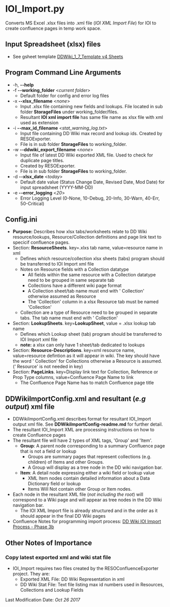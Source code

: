 # IOI_Import.py
Converts MS Excel .xlsx files into .xml file (*IOI XML Import File*) for IOI to create confluence pages in temp work space.

## Input Spreadsheet (xlsx) files
* See gsheet template [DDWiki_1_7_Template v4 Sheets](https://drive.google.com/open?id=0B2lpfxXm4mUYMUVydkpVMkJqaWM)

## Program Command Line Arguments 
* -h, **--help**
* -f **--working_folder** <*current folder*>
  * Default folder for config and error log files                  
* -x **--xlsx_filename** <*none*>
  * Input .xlsx file containing new fields and lookups. File located in sub folder **StorageFiles** under working_folder/files.
  * Resultant **IOI xml import file** has same file name as xlsx file with xml used as extension
* -i **--max_id_filename** <*stat_warning_log.txt*>
  * Input file containing DD Wiki max record and lookup ids. Created by RESOExporter. 
  * File is in sub folder **StorageFiles** to working_folder.
* -w **--ddwiki_export_filename** <*none*>
  * Input file of latest DD Wiki exported XML file. Used to check for duplicate page titles.
  * Created by RESOExporter. 
  * File is in sub folder **StorageFiles** to working_folder.
* -d **--xlsx_date** <*today*>
  * Default date value (Status Change Date, Revised Date, Mod Date) for input spreadsheet (YYYY-MM-DD)
* -e **--error_logging** <*20*>
  * Error Logging Level (0-None, 10-Debug, 20-Info, 30-Warn, 40-Err, 50-Critical)

## Config.ini 
* **Purpose:** Describes how xlsx tabs/worksheets relate to DD Wiki resource/lookups, Resource/Collection definitions and page link text to specicif confluence pages.
* Section: **ResourceSheets**. key=.xlxs tab name, value=resource name in xml
  * Defines which resource/collection xlsx sheets (tabs) program should be transferred to IOI Import xml file
  * Notes on Resource fields with a Collection datatype
    * All fields within the same resource with a Collection datatype need to be grouped in same separate tab
    * Collections have a different wiki page format
    * A Collection sheet/tab name must end with ' Collection' otherwise assumed as Resource
    * The 'Collection' column in a xlsx Resource tab must be named 'Collection'
  * Collection are a type of Resource need to be grouped in separate tabs. The tab name must end with ' Collection'
* Section: **LookupSheets**. key=**LookupSheet**, value = .xlsx lookup tab name
  * Defines which Lookup sheet (tab) program should be transferred to IOI Import xml file
  * **note:** a xlsx can only have 1 sheet/tab dedicated to lookups
* Section: **Resource-Descriptions**. key=xml resource name, value=resource defintion as it will appear in wiki. The key should have the word ' Collection' for Collections otherwise a Resource is assumed. (' Resource' is not needed in key)
* Section: **PageLinks**. key=Display link text for Collection, Reference or Prop Type columns, value=Confluence Page Name to link
  * The Confluence Page Name has to match Confluence page title

## DDWikiImportConfig.xml and resultant (*e.g output*) xml file 
  * DDWikiImportConfig.xml describes format for resultant IOI_Import output xml file. See **DDWikiImportConfig-readme.md** for further detail.
  * The resultant IOI_Import XML are processing instructions on how to create Confluence pages
  * The resultant file will have 2 types of XML tags, 'Group' and 'Item'.
    * **Group**: A parent node corresponding to a summary Confluence page that is not a field or lookup
      * Groups are summary pages that represent collections (e.g. children) of Items and other Groups.
      * A Group will display as a tree node in the DD wiki navigation bar.  
    * **Item**: A detail node expressing either a wiki field or lookup value
      * XML Item nodes contain detailed information about a Data Dictionary field or lookup
      * Items Will Not contain other Group or Item nodes.
  * Each node in the resultant XML file (*not including the root*) will correspond to a Wiki page and will appear as tree nodes in the DD Wiki navigation bar.
	* The IOI XML Import file is already structured and in the order as it should appear in the final DD Wiki pages
  * Confluence Notes for programming import process: [DD Wiki IOI Import Process - Phase 3b](https://goo.gl/XHTlmN)

## Other Notes of Importance
### Copy latest exported xml and wiki stat file
* IOI_Import requires two files created by the RESOConfluenceExporter project. They are:
  * Exported XML File: DD Wiki Representation in xml
  * DD Wiki Stat File: Text file listing max id numbers used in Resources, Collections and Lookup Fields
  
Last Modification Date: *Oct 26 2017*  



